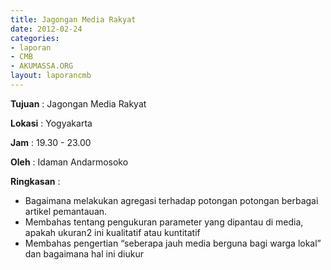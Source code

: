 ```yaml
---
title: Jagongan Media Rakyat
date: 2012-02-24
categories:
- laporan
- CMB
- AKUMASSA.ORG
layout: laporancmb
---
```


**Tujuan** :	Jagongan Media Rakyat
	
**Lokasi** :	Yogyakarta
	
**Jam** :	19.30 - 23.00
	
**Oleh** :	Idaman Andarmosoko
	
**Ringkasan** :	
*	Bagaimana melakukan agregasi terhadap potongan potongan berbagai artikel pemantauan.
*	Membahas tentang pengukuran parameter yang dipantau di media, apakah ukuran2 ini kualitatif atau kuntitatif
*	Membahas pengertian “seberapa jauh media berguna bagi warga lokal” dan bagaimana hal ini diukur
